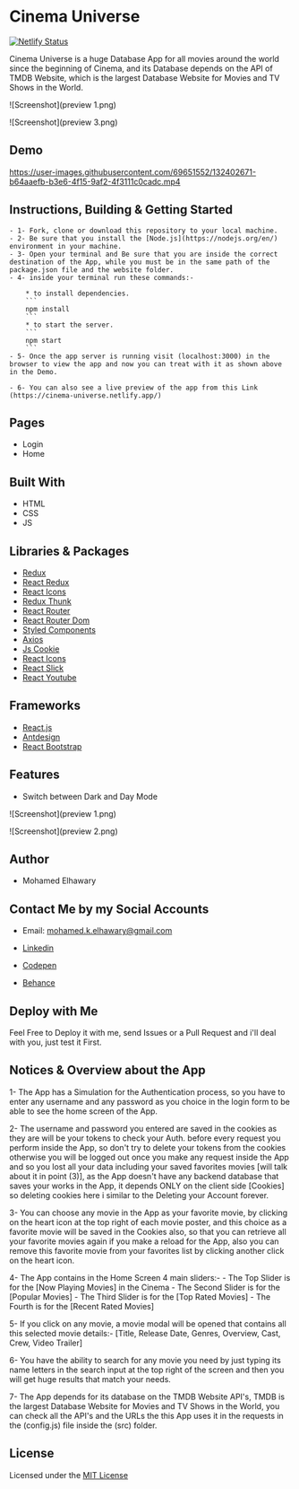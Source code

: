 # Cinema Universe

[![Netlify Status](https://api.netlify.com/api/v1/badges/78a3cf4b-6b1d-44d7-a54a-7a52b9ee1cbb/deploy-status)](https://app.netlify.com/sites/cinema-universe/deploys)

Cinema Universe is a huge Database App for all movies around the world since the beginning of Cinema, and its Database depends on the API of TMDB Website, which is the largest Database Website for Movies and TV Shows in the World.


![Screenshot](preview 1.png) 

![Screenshot](preview 3.png) 
## Demo

https://user-images.githubusercontent.com/69651552/132402671-b64aaefb-b3e6-4f15-9af2-4f3111c0cadc.mp4

## Instructions, Building & Getting Started  
    - 1- Fork, clone or download this repository to your local machine.
    - 2- Be sure that you install the [Node.js](https://nodejs.org/en/) environment in your machine.
    - 3- Open your terminal and Be sure that you are inside the correct destination of the App, while you must be in the same path of the package.json file and the website folder.
    - 4- inside your terminal run these commands:-
    
        * to install dependencies.
        ```
        npm install
        ```
        * to start the server.
        ```
        npm start
        ```
    - 5- Once the app server is running visit (localhost:3000) in the browser to view the app and now you can treat with it as shown above in the Demo.

    - 6- You can also see a live preview of the app from this Link (https://cinema-universe.netlify.app/)

## Pages

* Login
* Home
## Built With

* HTML
* CSS
* JS

## Libraries & Packages

* [Redux](https://redux.js.org/)
* [React Redux](https://react-redux.js.org/)
* [React Icons](https://react-icons.github.io/react-icons/)
* [Redux Thunk](https://www.npmjs.com/package/redux-thunk)
* [React Router](https://www.npmjs.com/package/react-router)
* [React Router Dom](https://www.npmjs.com/package/react-router-dom)
* [Styled Components](https://styled-components.com/)
* [Axios](https://www.npmjs.com/package/axios)
* [Js Cookie](https://www.npmjs.com/package/js-cookie)
* [React Icons](https://react-icons.github.io/react-icons/)
* [React Slick](https://www.npmjs.com/package/react-slick)
* [React Youtube](https://www.npmjs.com/package/react-youtube)

## Frameworks 

* [React.js](https://reactjs.org/)  
* [Antdesign](https://ant.design/)
* [React Bootstrap](https://react-bootstrap.github.io/)

## Features 

* Switch between Dark and Day Mode

![Screenshot](preview 1.png) 

![Screenshot](preview 2.png) 
## Author

* Mohamed Elhawary  

## Contact Me by my Social Accounts

* Email: mohamed.k.elhawary@gmail.com  

* [Linkedin](https://www.linkedin.com/in/mohamed-elhawary14/)

* [Codepen](https://codepen.io/Mohamed-ElHawary)

* [Behance](https://www.behance.net/mohamed-elhawary14)

## Deploy with Me

Feel Free to Deploy it with me, send Issues or a Pull Request and i'll deal with you, just test it First.

## Notices & Overview about the App

1- The App has a Simulation for the Authentication process, so you have to enter any username and any password as you choice in the login form to be able to see the home screen of the App.

2- The username and password you entered are saved in the cookies as they are will be your tokens to check your Auth. before every request you perform inside the App, so don't try to delete your tokens from the cookies otherwise you will be logged out once you make any request inside the App and so you lost all your data including your saved favorites movies [will talk about it in point (3)], as the App doesn't have any backend database that saves your works in the App, it depends ONLY on the client side [Cookies] so deleting cookies here i similar to the Deleting your Account forever.

3- You can choose any movie in the App as your favorite movie, by clicking on the heart icon at the top right of each movie poster, and this choice as a favorite movie will be saved in the Cookies also, so that you can retrieve all your favorite movies again if you make a reload for the App, also you can remove this favorite movie from your favorites list by clicking another click on the heart icon.

4- The App contains in the Home Screen 4 main sliders:-
    - The Top Slider is for the [Now Playing Movies] in the Cinema
    - The Second Slider is for the [Popular Movies]
    - The Third Slider is for the [Top Rated Movies]
    - The Fourth is for the [Recent Rated Movies]

5- If you click on any movie, a movie modal will be opened that contains all this selected movie details:- [Title, Release Date, Genres, Overview, Cast, Crew, Video Trailer]

6- You have the ability to search for any movie you need by just typing its name letters in the search input at the top right of the screen and then you will get huge results that match your needs.

7- The App depends for its database on the TMDB Website API's, TMDB is the largest Database Website for Movies and TV Shows in the World, you can check all the API's and the URLs the this App uses it in the requests in the (config.js) file inside the (src) folder.
## License

Licensed under the [MIT License](LICENSE)